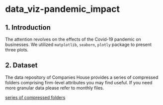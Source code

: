 # data_viz-pandemic_impact
## 1. Introduction
The attention revolves on the effects of the Covid-19 pandemic on businesses. We utilized `matplotlib`, `seaborn`, `plotly` package to present three plots.

## 2. Dataset
The data repository of Companies House provides a series of compressed folders comprising firm-level attributes you may find useful. If you need more granular data please refer to monthly files.

[series of compressed folders](http://download.companieshouse.gov.uk/en_output.html)
